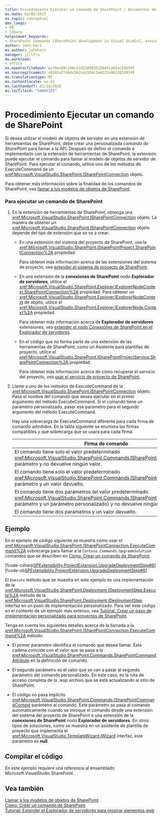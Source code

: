 ```yaml
---
title: Procedimiento Ejecutar un comando de SharePoint | Documentos de Microsoft
ms.date: 02/02/2017
ms.topic: conceptual
dev_langs:
- VB
- CSharp
helpviewer_keywords:
- SharePoint commands [SharePoint development in Visual Studio], executing
author: John-Hart
ms.author: johnhart
manager: jillfra
ms.workload:
- office
ms.openlocfilehash: acf9ec69c308c62d55899351594fca01ac18bf97
ms.sourcegitcommit: c0202a77d4dc562cdc55dc2e6223c062281d9749
ms.translationtype: MT
ms.contentlocale: es-ES
ms.lasthandoff: 01/24/2019
ms.locfileid: "54865325"
---
```

# <a name="how-to-execute-a-sharepoint-command"></a>Procedimiento Ejecutar un comando de SharePoint
  Si desea utilizar el modelo de objetos de servidor en una extensión de herramientas de SharePoint, debe crear una personalizada *comando de SharePoint* para llamar a la API. Después de definir el comando e implementarlo con la extensión de herramientas de SharePoint, la extensión puede ejecutar el comando para llamar al modelo de objetos de servidor de SharePoint. Para ejecutar el comando, utilice uno de los métodos de ExecuteCommand de un <xref:Microsoft.VisualStudio.SharePoint.ISharePointConnection> objeto.  
  
 Para obtener más información sobre la finalidad de los comandos de SharePoint, vea [llamar a los modelos de objetos de SharePoint](../sharepoint/calling-into-the-sharepoint-object-models.md).  
  
### <a name="to-execute-a-sharepoint-command"></a>Para ejecutar un comando de SharePoint  
  
1.  En la extensión de herramientas de SharePoint, obtenga una <xref:Microsoft.VisualStudio.SharePoint.ISharePointConnection> objeto. La manera de obtener un <xref:Microsoft.VisualStudio.SharePoint.ISharePointConnection> objeto depende del tipo de extensión que se va a crear:  
  
    -   En una extensión del sistema del proyecto de SharePoint, use la <xref:Microsoft.VisualStudio.SharePoint.ISharePointProject.SharePointConnection%2A> propiedad.  
  
         Para obtener más información acerca de las extensiones del sistema de proyecto, vea [extender el sistema de proyecto de SharePoint](../sharepoint/extending-the-sharepoint-project-system.md).  
  
    -   En una extensión de la **conexiones de SharePoint** nodo **Explorador de servidores**, utilice el <xref:Microsoft.VisualStudio.SharePoint.Explorer.IExplorerNodeContext.SharePointConnection%2A> propiedad. Para obtener un <xref:Microsoft.VisualStudio.SharePoint.Explorer.IExplorerNodeContext> de objeto, utilice el <xref:Microsoft.VisualStudio.SharePoint.Explorer.IExplorerNode.Context%2A> propiedad.  
  
         Para obtener más información acerca de **Explorador de servidores** extensiones, vea [extender el nodo Conexiones de SharePoint en el Explorador de servidores](../sharepoint/extending-the-sharepoint-connections-node-in-server-explorer.md).  
  
    -   En el código que no forma parte de una extensión de las herramientas de SharePoint, como un Asistente para plantillas de proyecto, utilice el <xref:Microsoft.VisualStudio.SharePoint.ISharePointProjectService.SharePointConnection%2A> propiedad.  
  
         Para obtener más información acerca de cómo recuperar el servicio del proyecto, vea [usar el servicio de proyecto de SharePoint](../sharepoint/using-the-sharepoint-project-service.md).  
  
2.  Llame a uno de los métodos de ExecuteCommand de la <xref:Microsoft.VisualStudio.SharePoint.ISharePointConnection> objeto. Pase el nombre del comando que desea ejecutar en el primer argumento del método ExecuteCommand. Si el comando tiene un parámetro personalizado, pasar ese parámetro para el segundo argumento del método ExecuteCommand.  
  
     Hay una sobrecarga de ExecuteCommand diferente para cada firma de comando admitidos. En la tabla siguiente se enumera las firmas compatibles y qué sobrecarga que se usará para cada firma.  
  
    |Firma de comando|Sobrecarga ExecuteCommand que usar|  
    |-----------------------|------------------------------------|  
    |El comando tiene solo el valor predeterminado <xref:Microsoft.VisualStudio.SharePoint.Commands.ISharePointCommandContext> parámetro y no devuelve ningún valor.|<xref:Microsoft.VisualStudio.SharePoint.ISharePointConnection.ExecuteCommand%2A>|  
    |El comando tiene solo el valor predeterminado <xref:Microsoft.VisualStudio.SharePoint.Commands.ISharePointCommandContext> parámetro y un valor devuelto.|<xref:Microsoft.VisualStudio.SharePoint.ISharePointConnection.ExecuteCommand%2A>|  
    |El comando tiene dos parámetros (el valor predeterminado <xref:Microsoft.VisualStudio.SharePoint.Commands.ISharePointCommandContext> parámetro y un parámetro personalizado) y no devuelve ningún valor.|<xref:Microsoft.VisualStudio.SharePoint.ISharePointConnection.ExecuteCommand%2A>|  
    |El comando tiene dos parámetros y un valor devuelto.|<xref:Microsoft.VisualStudio.SharePoint.ISharePointConnection.ExecuteCommand%2A>|  
  
## <a name="example"></a>Ejemplo  
 En el ejemplo de código siguiente se muestra cómo usar el <xref:Microsoft.VisualStudio.SharePoint.ISharePointConnection.ExecuteCommand%2A> sobrecarga para llamar a la `Contoso.Commands.UpgradeSolution` comandos que se describen en [Cómo: Crear un comando de SharePoint](../sharepoint/how-to-create-a-sharepoint-command.md).  
  
 [!code-csharp[SPExtensibility.ProjectExtension.UpgradeDeploymentStep#6](../sharepoint/codesnippet/CSharp/UpgradeDeploymentStep/deploymentstepextension/upgradestep.cs#6)]
 [!code-vb[SPExtensibility.ProjectExtension.UpgradeDeploymentStep#6](../sharepoint/codesnippet/VisualBasic/upgradedeploymentstep/deploymentstepextension/upgradestep.vb#6)]  
  
 El `Execute` método que se muestra en este ejemplo es una implementación de la <xref:Microsoft.VisualStudio.SharePoint.Deployment.IDeploymentStep.Execute%2A> método de la <xref:Microsoft.VisualStudio.SharePoint.Deployment.IDeploymentStep> interfaz en un paso de implementación personalizado. Para ver este código en el contexto de un ejemplo más extenso, vea [Tutorial: Crear un paso de implementación personalizado para proyectos de SharePoint](../sharepoint/walkthrough-creating-a-custom-deployment-step-for-sharepoint-projects.md).  
  
 Tenga en cuenta los siguientes detalles acerca de la llamada a la <xref:Microsoft.VisualStudio.SharePoint.ISharePointConnection.ExecuteCommand%2A> método:  
  
-   El primer parámetro identifica el comando que desea llamar. Esta cadena coincide con el valor que se pasa a la <xref:Microsoft.VisualStudio.SharePoint.Commands.SharePointCommandAttribute> en la definición de comando.  
  
-   El segundo parámetro es el valor que se van a pasar al segundo parámetro del comando personalizado. En este caso, es la ruta de acceso completa de la *.wsp* archivo que se está actualizando al sitio de SharePoint.  
  
-   El código no pasa implícito <xref:Microsoft.VisualStudio.SharePoint.Commands.ISharePointCommandContext> parámetro al comando. Este parámetro se pasa al comando automáticamente cuando se invoque el comando desde una extensión del sistema del proyecto de SharePoint o una extensión de la **conexiones de SharePoint** nodo **Explorador de servidores**. En otros tipos de soluciones, como se muestra en un asistente de plantilla de proyecto que implementa el <xref:Microsoft.VisualStudio.TemplateWizard.IWizard> interfaz, este parámetro es **null**.  
  
## <a name="compile-the-code"></a>Compilar el código  
 En este ejemplo requiere una referencia al ensamblado Microsoft.VisualStudio.SharePoint.  
  
## <a name="see-also"></a>Vea también
 [Llamar a los modelos de objetos de SharePoint](../sharepoint/calling-into-the-sharepoint-object-models.md)   
 [Cómo: Crear un comando de SharePoint](../sharepoint/how-to-create-a-sharepoint-command.md)   
 [Tutorial: Extender el Explorador de servidores para mostrar elementos web](../sharepoint/walkthrough-extending-server-explorer-to-display-web-parts.md)  
